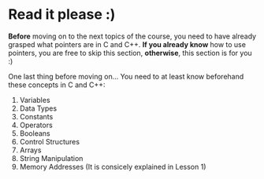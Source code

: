 # Read it please :)

**Before** moving on to the next topics of the course, you need to have already grasped what pointers are in C and C++. **If you already know** how to use pointers, you are free to skip this section, **otherwise**, this section is for you :)

One last thing before moving on... You need to at least know beforehand these concepts in C and C++:

1. Variables
3. Data Types
4. Constants
5. Operators
6. Booleans
7. Control Structures
8. Arrays
9. String Manipulation
10. Memory Addresses (It is consicely explained in Lesson 1)
